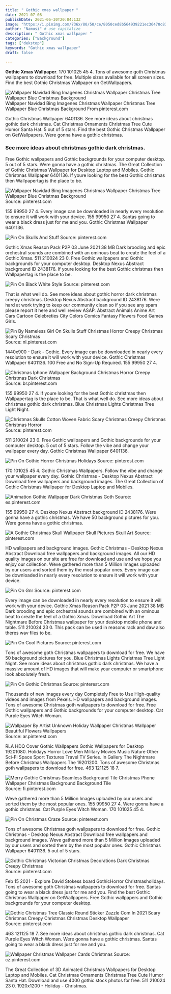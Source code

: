 ```yaml
---
title: " Gothic xmas wallpaper "
date: 2021-07-08
publishDate: 2021-06-30T20:04:13Z
image: "https://i.pinimg.com/736x/80/50/ce/8050ced8b564939221ec36470c831154.jpg"
author: "Namusi" # use capitalize
description: " Gothic xmas wallpaper "
categories: ["Background"]
tags: ["dekstop"]
keywords: "Gothic xmas wallpaper"
draft: false

---
```



**Gothic Xmas Wallpaper**. 170 101025 45 4. Tons of awesome goth Christmas wallpapers to download for free. Multiple sizes available for all screen sizes. Find the best Gothic Christmas Wallpaper on GetWallpapers.

![Wallpaper Navidad Bing Imagenes Christmas Wallpaper Christmas Tree Wallpaper Blue Christmas Background](https://i.pinimg.com/originals/63/4c/af/634cafaed39bf7996cf9ecb9156f65d4.jpg "Wallpaper Navidad Bing Imagenes Christmas Wallpaper Christmas Tree Wallpaper Blue Christmas Background")
Wallpaper Navidad Bing Imagenes Christmas Wallpaper Christmas Tree Wallpaper Blue Christmas Background From pinterest.com


Gothic Christmas Wallpaper 6401136. See more ideas about christmas gothic dark christmas. Cat Christmas Ornaments Christmas Tree Cute Humor Santa Hat. 5 out of 5 stars. Find the best Gothic Christmas Wallpaper on GetWallpapers. Were gonna have a gothic christmas.

### See more ideas about christmas gothic dark christmas.

Free Gothic wallpapers and Gothic backgrounds for your computer desktop. 5 out of 5 stars. Were gonna have a gothic christmas. The Great Collection of Gothic Christmas Wallpaper for Desktop Laptop and Mobiles. Gothic Christmas Wallpaper 6401136. If youre looking for the best Gothic christmas then Wallpapertag is the place to be.


![Wallpaper Navidad Bing Imagenes Christmas Wallpaper Christmas Tree Wallpaper Blue Christmas Background](https://i.pinimg.com/originals/63/4c/af/634cafaed39bf7996cf9ecb9156f65d4.jpg "Wallpaper Navidad Bing Imagenes Christmas Wallpaper Christmas Tree Wallpaper Blue Christmas Background")
Source: pinterest.com

155 99950 27 4. Every image can be downloaded in nearly every resolution to ensure it will work with your device. 155 99950 27 4. Santas going to wear a black dress just for me and you. Gothic Christmas Wallpaper 6401136.

![Pin On Skulls And Stuff](https://i.pinimg.com/originals/23/5c/96/235c96cb1320837bb02b2fcc451ba7b4.jpg "Pin On Skulls And Stuff")
Source: pinterest.com

Gothic Xmas Reason Pack P2P 03 June 2021 38 MB Dark brooding and epic orchestral sounds are combined with an ominous beat to create the feel of a Gothic Xmas. 511 210024 23 0. Free Gothic wallpapers and Gothic backgrounds for your computer desktop. Desktop Nexus Abstract background ID 2438176. If youre looking for the best Gothic christmas then Wallpapertag is the place to be.

![Pin On Black White Style](https://i.pinimg.com/originals/d8/c5/89/d8c58903380a3e729ea1e0d59cab78f8.jpg "Pin On Black White Style")
Source: pinterest.com

That is what well do. See more ideas about gothic horror dark christmas creepy christmas. Desktop Nexus Abstract background ID 2438176. Were hard at work trying to keep our community clean so if you see any spam please report it here and well review ASAP. Abstract Animals Anime Art Cars Cartoon Celebreties City Colors Comics Fantasy Flowers Food Games Girls.

![Pin By Nameless Girl On Skulls Stuff Christmas Horror Creepy Christmas Scary Christmas](https://i.pinimg.com/564x/18/90/9e/18909eb640c1988bfc4579263028c41e.jpg "Pin By Nameless Girl On Skulls Stuff Christmas Horror Creepy Christmas Scary Christmas")
Source: nl.pinterest.com

1440x900 - Dark - Gothic. Every image can be downloaded in nearly every resolution to ensure it will work with your device. Gothic Christmas Wallpaper 6401136. 100 Free and No Sign-Up Required. 155 99950 27 4.

![Christmas Iphone Wallpaper Background Christmas Horror Creepy Christmas Dark Christmas](https://i.pinimg.com/originals/e9/c9/a9/e9c9a9a40c902e5e07cf2f8e9a007c15.jpg "Christmas Iphone Wallpaper Background Christmas Horror Creepy Christmas Dark Christmas")
Source: br.pinterest.com

155 99950 27 4. If youre looking for the best Gothic christmas then Wallpapertag is the place to be. That is what well do. See more ideas about christmas gothic dark christmas. Blue Christmas Lights Christmas Tree Light Night.

![Christmas Skulls Cotton Woven Fabric Scary Christmas Creepy Christmas Christmas Horror](https://i.pinimg.com/originals/66/01/93/660193f923a060deabe6330cad7c6eed.jpg "Christmas Skulls Cotton Woven Fabric Scary Christmas Creepy Christmas Christmas Horror")
Source: pinterest.com

511 210024 23 0. Free Gothic wallpapers and Gothic backgrounds for your computer desktop. 5 out of 5 stars. Follow the vibe and change your wallpaper every day. Gothic Christmas Wallpaper 6401136.

![Pin On Gothic Horror Christmas Holidays](https://i.pinimg.com/originals/37/f2/ca/37f2cae462b41746491f040724d3d333.jpg "Pin On Gothic Horror Christmas Holidays")
Source: pinterest.com

170 101025 45 4. Gothic Christmas Wallpapers. Follow the vibe and change your wallpaper every day. Gothic Christmas - Desktop Nexus Abstract Download free wallpapers and background images. The Great Collection of Gothic Christmas Wallpaper for Desktop Laptop and Mobiles.

![Animation Gothic Wallpaper Dark Christmas Goth](https://i.pinimg.com/originals/6c/1d/46/6c1d4688702fbb491bf9c89d2d3ee1c2.jpg "Animation Gothic Wallpaper Dark Christmas Goth")
Source: es.pinterest.com

155 99950 27 4. Desktop Nexus Abstract background ID 2438176. Were gonna have a gothic christmas. We have 50 background pictures for you. Were gonna have a gothic christmas.

![A Gothic Christmas Skull Wallpaper Skull Pictures Skull Art](https://i.pinimg.com/originals/65/0f/b7/650fb736a83a1580ee2258e13a3ad46e.jpg "A Gothic Christmas Skull Wallpaper Skull Pictures Skull Art")
Source: pinterest.com

HD wallpapers and background images. Gothic Christmas - Desktop Nexus Abstract Download free wallpapers and background images. All our HD quality images on our site are free for download and use and we hope you enjoy our collection. Weve gathered more than 5 Million Images uploaded by our users and sorted them by the most popular ones. Every image can be downloaded in nearly every resolution to ensure it will work with your device.

![Pin On Gnr](https://i.pinimg.com/564x/de/d2/4d/ded24dfa718482e1310aa1cdf14803c9.jpg "Pin On Gnr")
Source: pinterest.com

Every image can be downloaded in nearly every resolution to ensure it will work with your device. Gothic Xmas Reason Pack P2P 03 June 2021 38 MB Dark brooding and epic orchestral sounds are combined with an ominous beat to create the feel of a Gothic Xmas. Download Gothic Art The Nightmare Before Christmas wallpaper for your desktop mobile phone and table. 511 210024 23 0. This pack can be used in reasons rack and daw also theres wav files to be.

![Pin On Cool Pictures](https://i.pinimg.com/474x/d5/e3/28/d5e32884709dc9e5e19c4d7feeb4782b.jpg "Pin On Cool Pictures")
Source: pinterest.com

Tons of awesome goth Christmas wallpapers to download for free. We have 50 background pictures for you. Blue Christmas Lights Christmas Tree Light Night. See more ideas about christmas gothic dark christmas. We have a massive amount of HD images that will make your computer or smartphone look absolutely fresh.

![Pin On Gothic Christmas](https://i.pinimg.com/originals/a1/b9/e0/a1b9e0a38edcb853e76b203f4b3b20bb.jpg "Pin On Gothic Christmas")
Source: pinterest.com

Thousands of new images every day Completely Free to Use High-quality videos and images from Pexels. HD wallpapers and background images. Tons of awesome Christmas goth wallpapers to download for free. Free Gothic wallpapers and Gothic backgrounds for your computer desktop. Cat Purple Eyes Witch Woman.

![Wallpaper By Artist Unknown Holiday Wallpaper Christmas Wallpaper Beautiful Flowers Wallpapers](https://i.pinimg.com/originals/6a/c2/17/6ac217142afaff43e47361c5c558c96c.jpg "Wallpaper By Artist Unknown Holiday Wallpaper Christmas Wallpaper Beautiful Flowers Wallpapers")
Source: ar.pinterest.com

RLA HDQ Cover Gothic Wallpapers Gothic Wallpapers for Desktop 19201080. Holidays Horror Love Men Military Movies Music Nature Other Sci-Fi Space Sport Textures Travel TV Series. In Gallery The Nightmare Before Christmas Wallpapers The 19201200. Tons of awesome Christmas goth wallpapers to download for free. 463 121125 18 7.

![Merry Gothic Christmas Seamless Background Tile Christmas Phone Wallpaper Christmas Background Background Tile](https://i.pinimg.com/originals/0e/c9/d0/0ec9d0dd018ba72a3226d8a62755a240.jpg "Merry Gothic Christmas Seamless Background Tile Christmas Phone Wallpaper Christmas Background Background Tile")
Source: fi.pinterest.com

Weve gathered more than 5 Million Images uploaded by our users and sorted them by the most popular ones. 155 99950 27 4. Were gonna have a gothic christmas. Cat Purple Eyes Witch Woman. 170 101025 45 4.

![Pin On Christmas Craze](https://i.pinimg.com/originals/2f/7a/33/2f7a3395c1a280e7849c15a52d3b00fa.jpg "Pin On Christmas Craze")
Source: pinterest.com

Tons of awesome Christmas goth wallpapers to download for free. Gothic Christmas - Desktop Nexus Abstract Download free wallpapers and background images. Weve gathered more than 5 Million Images uploaded by our users and sorted them by the most popular ones. Gothic Christmas Wallpaper 6401136. 5 out of 5 stars.

![Gothic Christmas Victorian Christmas Decorations Dark Christmas Creepy Christmas](https://i.pinimg.com/originals/b6/16/45/b61645aa472404c970fbdb0a1a5e5ce8.jpg "Gothic Christmas Victorian Christmas Decorations Dark Christmas Creepy Christmas")
Source: pinterest.com

Feb 15 2021 - Explore David Stokess board GothicHorror Christmasholidays. Tons of awesome goth Christmas wallpapers to download for free. Santas going to wear a black dress just for me and you. Find the best Gothic Christmas Wallpaper on GetWallpapers. Free Gothic wallpapers and Gothic backgrounds for your computer desktop.

![Gothic Christmas Tree Classic Round Sticker Zazzle Com In 2021 Scary Christmas Creepy Christmas Christmas Desktop Wallpaper](https://i.pinimg.com/originals/86/7d/9f/867d9f988dfb010d7f816f9fe04d64ae.jpg "Gothic Christmas Tree Classic Round Sticker Zazzle Com In 2021 Scary Christmas Creepy Christmas Christmas Desktop Wallpaper")
Source: pinterest.com

463 121125 18 7. See more ideas about christmas gothic dark christmas. Cat Purple Eyes Witch Woman. Were gonna have a gothic christmas. Santas going to wear a black dress just for me and you.

![Wallpaper Christmas Wallpaper Cards Christmas](https://i.pinimg.com/736x/80/50/ce/8050ced8b564939221ec36470c831154.jpg "Wallpaper Christmas Wallpaper Cards Christmas")
Source: cz.pinterest.com

The Great Collection of 3D Animated Christmas Wallpapers for Desktop Laptop and Mobiles. Cat Christmas Ornaments Christmas Tree Cute Humor Santa Hat. Download and use 4000 gothic stock photos for free. 511 210024 23 0. 1920x1200 - Holiday - Christmas.

